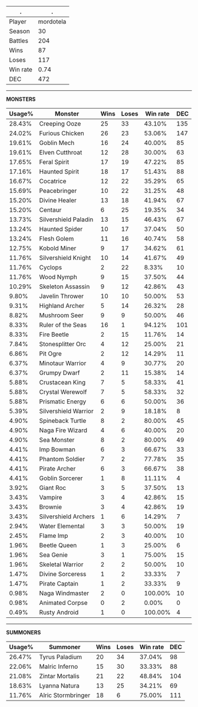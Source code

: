 .|.
|-|-
Player|mordotela
Season|30
Battles|204
Wins|87
Loses|117
Win rate|0.74
DEC|472

---
**MONSTERS**

Usage%|Monster|Wins|Loses|Win rate|DEC|
-|-|-|-|-|-|
28.43%|Creeping Ooze|25|33|43.10%|135|
24.02%|Furious Chicken|26|23|53.06%|147|
19.61%|Goblin Mech|16|24|40.00%|85|
19.61%|Elven Cutthroat|12|28|30.00%|63|
17.65%|Feral Spirit|17|19|47.22%|85|
17.16%|Haunted Spirit|18|17|51.43%|88|
16.67%|Cocatrice|12|22|35.29%|65|
15.69%|Peacebringer|10|22|31.25%|48|
15.20%|Divine Healer|13|18|41.94%|67|
15.20%|Centaur|6|25|19.35%|34|
13.73%|Silvershield Paladin|13|15|46.43%|67|
13.24%|Haunted Spider|10|17|37.04%|50|
13.24%|Flesh Golem|11|16|40.74%|58|
12.75%|Kobold Miner|9|17|34.62%|61|
11.76%|Silvershield Knight|10|14|41.67%|49|
11.76%|Cyclops|2|22|8.33%|10|
11.76%|Wood Nymph|9|15|37.50%|44|
10.29%|Skeleton Assassin|9|12|42.86%|43|
9.80%|Javelin Thrower|10|10|50.00%|53|
9.31%|Highland Archer|5|14|26.32%|28|
8.82%|Mushroom Seer|9|9|50.00%|46|
8.33%|Ruler of the Seas|16|1|94.12%|101|
8.33%|Fire Beetle|2|15|11.76%|14|
7.84%|Stonesplitter Orc|4|12|25.00%|21|
6.86%|Pit Ogre|2|12|14.29%|11|
6.37%|Minotaur Warrior|4|9|30.77%|20|
6.37%|Grumpy Dwarf|2|11|15.38%|14|
5.88%|Crustacean King|7|5|58.33%|41|
5.88%|Crystal Werewolf|7|5|58.33%|32|
5.88%|Prismatic Energy|6|6|50.00%|36|
5.39%|Silvershield Warrior|2|9|18.18%|8|
4.90%|Spineback Turtle|8|2|80.00%|45|
4.90%|Naga Fire Wizard|4|6|40.00%|20|
4.90%|Sea Monster|8|2|80.00%|49|
4.41%|Imp Bowman|6|3|66.67%|33|
4.41%|Phantom Soldier|7|2|77.78%|35|
4.41%|Pirate Archer|6|3|66.67%|38|
4.41%|Goblin Sorcerer|1|8|11.11%|4|
3.92%|Giant Roc|3|5|37.50%|13|
3.43%|Vampire|3|4|42.86%|15|
3.43%|Brownie|3|4|42.86%|19|
3.43%|Silvershield Archers|1|6|14.29%|7|
2.94%|Water Elemental|3|3|50.00%|19|
2.45%|Flame Imp|2|3|40.00%|10|
1.96%|Beetle Queen|1|3|25.00%|6|
1.96%|Sea Genie|3|1|75.00%|15|
1.96%|Skeletal Warrior|2|2|50.00%|10|
1.47%|Divine Sorceress|1|2|33.33%|7|
1.47%|Pirate Captain|1|2|33.33%|9|
0.98%|Naga Windmaster|2|0|100.00%|10|
0.98%|Animated Corpse|0|2|0.00%|0|
0.49%|Rusty Android|1|0|100.00%|4|

---
**SUMMONERS**

Usage%|Summoner|Wins|Loses|Win rate|DEC|
-|-|-|-|-|-|
26.47%|Tyrus Paladium|20|34|37.04%|98|
22.06%|Malric Inferno|15|30|33.33%|88|
21.08%|Zintar Mortalis|21|22|48.84%|104|
18.63%|Lyanna Natura|13|25|34.21%|69|
11.76%|Alric Stormbringer|18|6|75.00%|111|
